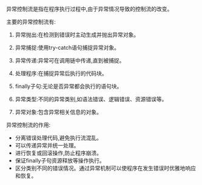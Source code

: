 异常控制流是指在程序执行过程中,由于异常情况导致的控制流的改变。

主要的异常控制流有:

1. 异常抛出:在检测到错误时主动生成并抛出异常对象。

2. 异常捕捉:使用try-catch语句捕捉异常对象。

3. 异常传递:异常可在调用链中传递,直到被捕捉。

4. 处理程序:在捕捉异常后执行的代码块。

5. finally子句:无论是否异常都会执行的语句块。

6. 异常类型:不同的异常类别,如语法错误、逻辑错误、资源错误等。

7. 异常对象:包含异常相关信息的对象。

异常控制流的作用:

- 分离错误处理代码,避免执行流混乱。
- 可以传递异常并统一处理。
- 进行恢复或回滚操作,防止程序崩溃。
- 保证finally子句资源释放等操作执行。
- 区分类别不同的错误情况。通过异常机制可以使程序在发生错误时优雅地响应和恢复。
